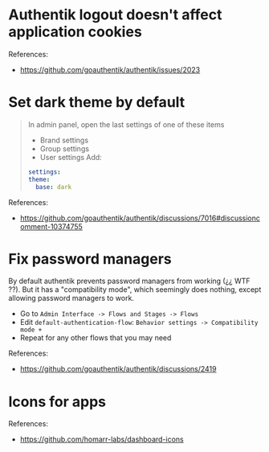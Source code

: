 
# Authentik logout doesn't affect application cookies

References:
- https://github.com/goauthentik/authentik/issues/2023

# Set dark theme by default

> In admin panel, open the last settings of one of these items
> - Brand settings
> - Group settings
> - User settings
> Add:
> ```yaml
> settings:
> theme:
>   base: dark
> ```

References:
- https://github.com/goauthentik/authentik/discussions/7016#discussioncomment-10374755

# Fix password managers

By default authentik prevents password managers from working (¿¿ WTF ??).
But it has a "compatibility mode", which seemingly does nothing, except allowing password managers to work.

- Go to `Admin Interface -> Flows and Stages -> Flows`
- Edit `default-authentication-flow`: `Behavior settings -> Compatibility mode +`
- Repeat for any other flows that you may need

References:
- https://github.com/goauthentik/authentik/discussions/2419

# Icons for apps

References:
- https://github.com/homarr-labs/dashboard-icons
